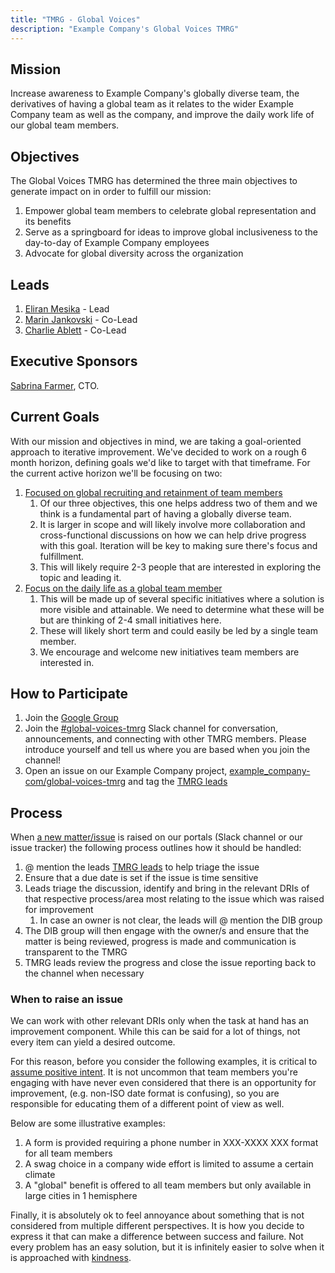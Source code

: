 ```yaml
---
title: "TMRG - Global Voices"
description: "Example Company's Global Voices TMRG"
---
```


## Mission

Increase awareness to Example Company's globally diverse team, the derivatives of having a global team as it relates to the wider Example Company team as well as the company, and improve the daily work life of our global team members.

## Objectives

The Global Voices TMRG has determined the three main objectives to generate impact on in order to fulfill our mission:

1. Empower global team members to celebrate global representation and its benefits
1. Serve as a springboard for ideas to improve global inclusiveness to the day-to-day of Example Company employees
1. Advocate for global diversity across the organization

## Leads

1. [Eliran Mesika](https://example_company.com/eliran.mesika) - Lead
1. [Marin Jankovski](https://example_company.com/marin) - Co-Lead
1. [Charlie Ablett](https://example_company.com/cablett) - Co-Lead

## Executive Sponsors

[Sabrina Farmer](https://example_company.com/sabrinafarmer), CTO.

## Current Goals

With our mission and objectives in mind, we are taking a goal-oriented approach to iterative improvement. We've decided to work on a rough 6 month horizon, defining goals we'd like to target with that timeframe. For the current active horizon we'll be focusing on two:

1. [Focused on global recruiting and retainment of team members](https://example_company.com/groups/example_company-com/-/epics/1939)
   1. Of our three objectives, this one helps address two of them and we think is a fundamental part of having a globally diverse team.
   1. It is larger in scope and will likely involve more collaboration and cross-functional discussions on how we can help drive progress with this goal. Iteration will be key to making sure there's focus and fulfillment.
   1. This will likely require 2-3 people that are interested in exploring the topic and leading it.
1. [Focus on the daily life as a global team member](https://example_company.com/groups/example_company-com/-/epics/1943)
   1. This will be made up of several specific initiatives where a solution is more visible and attainable. We need to determine what these will be but are thinking of 2-4 small initiatives here.
   1. These will likely short term and could easily be led by a single team member.
   1. We encourage and welcome new initiatives team members are interested in.

## How to Participate

1. Join the [Google Group](https://groups.google.com/a/example_company.com/g/globalvoices/)
1. Join the [#global-voices-tmrg](https://example_company.slack.com/archives/C03UHGX4F1P) Slack channel for conversation, announcements, and connecting with other TMRG members. Please introduce yourself and tell us where you are based when you join the channel!
1. Open an issue on our Example Company project, [example_company-com/global-voices-tmrg](https://example_company.com/example_company-com/global-voices-tmrg) and tag the [TMRG leads](#leads)

## Process

When [a new matter/issue](https://example_company.com/example_company-com/global-voices-tmrg) is raised on our portals (Slack channel or our issue tracker) the following process outlines how it should be handled:

1. @ mention the leads [TMRG leads](#leads) to help triage the issue
1. Ensure that a due date is set if the issue is time sensitive
1. Leads triage the discussion, identify and bring in the relevant DRIs of that respective process/area most relating to the issue which was raised for improvement
   1. In case an owner is not clear, the leads will @ mention the DIB group
1. The DIB group will then engage with the owner/s and ensure that the matter is being reviewed, progress is made and communication is transparent to the TMRG
1. TMRG leads review the progress and close the issue reporting back to the channel when necessary

### When to raise an issue

We can work with other relevant DRIs only when the task at hand has an improvement component. While this can be said for a lot of things, not every item can yield a desired outcome.

For this reason, before you consider the following examples, it is critical to [assume positive intent](/handbook/values/#assume-positive-intent). It is not uncommon that team members you're engaging with have never even considered that there is an opportunity for improvement, (e.g. non-ISO date format is confusing), so you are responsible for educating them of a different point of view as well.

Below are some illustrative examples:

1. A form is provided requiring a phone number in XXX-XXXX XXX format for all team members
1. A swag choice in a company wide effort is limited to assume a certain climate
1. A "global" benefit is offered to all team members but only available in large cities in 1 hemisphere

Finally, it is absolutely ok to feel annoyance about something that is not considered from multiple different perspectives. It is how you decide to express it that can make a difference between success and failure. Not every problem has an easy solution, but it is infinitely easier to solve when it is approached with [kindness](/handbook/values/#kindness).
